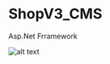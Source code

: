 # ShopV3_CMS
Asp.Net Frramework

![alt text](http://siaswear.com/wp-content/uploads/2021/03/Screenshot-186.png)

